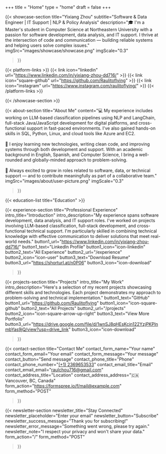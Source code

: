 +++
title =  "Home"
type = "home"
draft = false
+++


{{< showcase-section
    title="Yixiang Zhou"
    subtitle="Software & Data Engineer | IT Support | NLP & Policy Analysis"
    description="🎓 I'm a Master's student in Computer Science at Northeastern University with a passion for software development, data analysis, and IT support. I thrive at the intersection of code and communication — building reliable systems and helping users solve complex issues."
    imgSrc="images/showcase/showcase.png"
    imgScale="0.3"
 >}}

{{< platform-links >}}
    {{< link icon="linkedin" url="https://www.linkedin.com/in/yixiang-zhou-dd716/" >}}
    {{< link icon="square-github" url="https://github.com/Raulitoflying" >}}
    {{< link icon="instagram" url="https://www.instagram.com/raulitoflying/" >}}
{{< /platform-links >}}

{{< /showcase-section >}}

{{< about-section
    title="About Me"
    content="💻 My experience includes working on LLM-based classification pipelines using NLP and LangChain, full-stack Java/JavaScript development for digital platforms, and cross-functional support in fast-paced environments. I've also gained hands-on skills in SQL, Python, Linux, and cloud tools like Azure and EC2.<br><br>🧠 I enjoy learning new technologies, writing clean code, and improving systems through both development and support. With an academic background in English, Spanish, and Computer Science, I bring a well-rounded and globally-minded approach to problem-solving.<br><br>🌱 Always excited to grow in roles related to software, data, or technical support — and to contribute meaningfully as part of a collaborative team."
    imgSrc="images/about/user-picture.png"
    imgScale="0.3"
 >}}

{{< education-list
    title="Education" >}}


{{< experience-section
    title="Professional Experience"
    intro_title="Introduction"
    intro_description="My experience spans software development, data analysis, and IT support roles. I've worked on projects involving LLM-based classification, full-stack development, and cross-functional technical support. I'm particularly skilled in combining technical knowledge with effective communication to deliver solutions that meet real-world needs."
    button1_url="https://www.linkedin.com/in/yixiang-zhou-dd716/"
    button1_text="LinkedIn Profile"
    button1_icon="icon-linkedin"
    button2_text="All Experience"
    button2_url="/experience"
    button2_icon="icon-user"
    button3_text="Download Resume"
    button3_url="https://shorturl.at/n0P06"
    button3_icon="icon-download"
>}}

{{< projects-section
    title="Projects"
    intro_title="My Work"
    intro_description="Here's a selection of my recent projects showcasing different skills and technologies. Each project demonstrates my approach to problem-solving and technical implementation."
    button1_text="GitHub"
    button1_url="https://github.com/Raulitoflying"
    button1_icon="icon-square-github"
    button2_text="All Projects"
    button2_url="/projects"
    button2_icon="icon-square-arrow-up-right"
    button3_text="View More Portfolio"
    button3_url="https://drive.google.com/file/d/1wnSJ8qHEsKcin122YzjPKPlnmbYas9jQ/view?usp=drive_link"
    button3_icon="icon-download"
>}}

{{< contact-section
    title="Contact Me" 
    contact_form_name="Your name"
    contact_form_email="Your email"
    contact_form_message="Your message"
    contact_button="Send message"
    contact_phone_title="Phone"
    contact_phone_number="<a href='tel:+12369653533'>(+1) 2369653533</a>"
    contact_email_title="Email"
    contact_email_email="raulchou716@gmail.com"
    contact_address_title="Location"
    contact_address_address="🇨🇦 Vancouver, BC, Canada"
    form_action="https://formspree.io/f/mail@example.com"
    form_method="POST"
>}}

{{< newsletter-section 
    newsletter_title="Stay Connected"
    newsletter_placeholder="Enter your email"
    newsletter_button="Subscribe"
    newsletter_success_message="Thank you for subscribing!"
    newsletter_error_message="Something went wrong, please try again."
    newsletter_note="I respect your privacy and won't share your data."
    form_action="/"
    form_method="POST"
>}}

